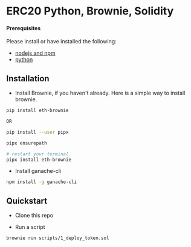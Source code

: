 # ERC20 Python, Brownie, Solidity

#### Prerequisites

Please install or have installed the following:

- [nodejs and npm](https://nodejs.org/en/download/)
- [python](https://www.python.org/downloads/)

## Installation

- Install Brownie, if you haven't already. Here is a simple way to install brownie.

```bash
pip install eth-brownie

OR

pip install --user pipx

pipx ensurepath

# restart your terminal
pipx install eth-brownie
```

- Install ganache-cli

```bash
npm install -g ganache-cli
```

## Quickstart

- Clone this repo

- Run a script

```
brownie run scripts/1_deploy_token.sol
```
